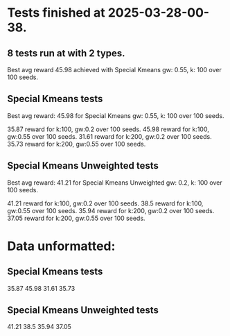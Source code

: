 # Tests finished at 2025-03-28-00-38.
## 8 tests run at with 2 types.
Best avg reward 45.98 achieved with Special Kmeans gw: 0.55, k: 100 over 100 seeds.


## Special Kmeans tests
Best avg reward: 45.98 for Special Kmeans gw: 0.55, k: 100 over 100 seeds.

35.87 reward for k:100, gw:0.2 over 100 seeds.
45.98 reward for k:100, gw:0.55 over 100 seeds.
31.61 reward for k:200, gw:0.2 over 100 seeds.
35.73 reward for k:200, gw:0.55 over 100 seeds.

## Special Kmeans Unweighted tests
Best avg reward: 41.21 for Special Kmeans Unweighted gw: 0.2, k: 100 over 100 seeds.

41.21 reward for k:100, gw:0.2 over 100 seeds.
38.5 reward for k:100, gw:0.55 over 100 seeds.
35.94 reward for k:200, gw:0.2 over 100 seeds.
37.05 reward for k:200, gw:0.55 over 100 seeds.

# Data unformatted:



## Special Kmeans tests
35.87
45.98
31.61
35.73

## Special Kmeans Unweighted tests
41.21
38.5
35.94
37.05
